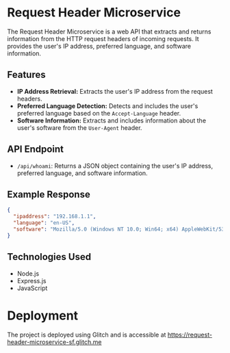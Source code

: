 # Request Header Microservice

The Request Header Microservice is a web API that extracts and returns information from the HTTP request headers of incoming requests. It provides the user's IP address, preferred language, and software information.

## Features

- **IP Address Retrieval:** Extracts the user's IP address from the request headers.
- **Preferred Language Detection:** Detects and includes the user's preferred language based on the `Accept-Language` header.
- **Software Information:** Extracts and includes information about the user's software from the `User-Agent` header.

## API Endpoint

- `/api/whoami`: Returns a JSON object containing the user's IP address, preferred language, and software information.

## Example Response

```json
{
  "ipaddress": "192.168.1.1",
  "language": "en-US",
  "software": "Mozilla/5.0 (Windows NT 10.0; Win64; x64) AppleWebKit/537.36 (KHTML, like Gecko) Chrome/100.0.1000.100 Safari/537.36"
}
```

## Technologies Used
- Node.js
- Express.js
- JavaScript

# Deployment
The project is deployed using Glitch and is accessible at https://request-header-microservice-sf.glitch.me